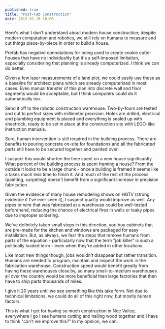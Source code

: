 ```yaml
---
published: true
title: "Post-Fab Construction"
date: 2013-02-16 10:00
---
```

Here's what I don't understand about modern house construction; despite modern computation and robotics, we still rely on humans to measure and cut things piece-by-piece in order to build a house.

Prefab has negative connotations for being used to create cookie cutter houses that have no individuality but it's a self-imposed  limitation, especially considering that planning is already computerized. I think we can do better.

Given a few laser measurements of a land plot, we could easily use these as a baseline for architect plans which are already computerized in most cases. Even manual transfer of this plan into discrete wall and floor segments would be acceptable, but I think computers could do it automatically too.

Send it off to the robotic construction warehouse. Two-by-fours are tested and cut to perfect sizes with millimeter precision. Holes are drilled, electrical and plumbing equipment is placed and everything is sealed up with sheetrock, ready to be set in place at the construction site with LEGO-like instruction manuals.

Sure, human intervention is still required in the building process. There are benefits to pouring concrete on-site for foundations and all the fabricated parts still have to be secured together and painted over.

I suspect this would shorten the time spent on a new house significantly. What percent of the building process is spent framing a house? From the outside it looks to be a large chunk - once a building is framed it seems like a takes much less time to finish it. And much of the rest of the process (painting, carpeting) doesn't benefit from a significant increase in precision fabrication.

Given the evidence of many house remodeling shows on HGTV (strong evidence if I've ever seen it), I suspect quality would improve as well. Any pipes or wire that was fabricated at a warehouse could be well-tested beforehand, reducing the chance of electrical fires in walls or leaky pipes due to improper soldering.

We've definitely taken small steps in this direction, you buy cabinets that are pre-made for the kitchen and windows are packaged for easy installation. But, as always, we fear the steps that remove humans from parts of the equation - particularly now that the term "job killer" is such a politically loaded term - even when they're added in other locations.

Like most new things though, jobs wouldn't disappear but rather transition. Humans are needed to program, maintain and inspect the work in the fabrication warehouse. Construction speed would benefit greatly from having these warehouses close by, so many small-to-medium warehouses all over the country would be more beneficial than large factories that then have to ship parts thousands of miles.

I give it 20 years until we see something like this take form. Not due to technical limitations, we could do all of this right now, but mostly human factors.

This is what I get for having so much construction in Noe Valley; everywhere I go I see humans cutting and nailing wood together and I have to think "can't we improve this?" In my opinion, we can.